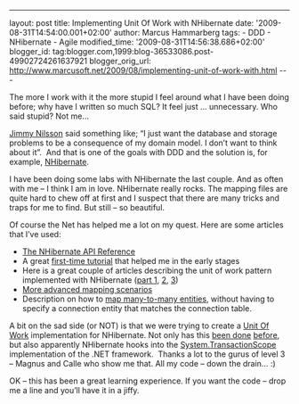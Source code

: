---
layout: post
title: Implementing Unit Of Work with NHibernate date: '2009-08-31T14:54:00.001+02:00'
author: Marcus Hammarberg
tags: - DDD -
NHibernate - Agile modified_time: '2009-08-31T14:56:38.686+02:00'
blogger_id: tag:blogger.com,1999:blog-36533086.post-49902724261637921
blogger_orig_url: http://www.marcusoft.net/2009/08/implementing-unit-of-work-with.html ---

The more I work with it the more stupid I feel around what I have been
doing before; why have I written so much SQL? It feel just …
unnecessary. Who said stupid? Not me…

<a href="http://jimmynilsson.com/blog/" target="_blank">Jimmy
Nilsson</a> said something like; “I just want the database and storage
problems to be a consequence of my domain model. I don’t want to think
about it”.  And that is one of the goals with DDD and the solution is,
for example, <a href="https://www.hibernate.org/343.html"
target="_blank">NHibernate</a>.

I have been doing some labs with NHibernate the last couple. And as
often with me – I think I am in love. NHibernate really rocks. The
mapping files are quite hard to chew off at first and I suspect that
there are many tricks and traps for me to find. But still – so
beautiful. 

Of course the Net has helped me a lot on my quest. Here are some
articles that I’ve used:

-   <a
    href="https://www.hibernate.org/hib_docs/nhibernate/1.2/reference/en/html_single/"
    target="_blank">The NHibernate API Reference</a>
-   A great <a
    href="http://blogs.hibernatingrhinos.com/nhibernate/archive/2008/04/01/your-first-nhibernate-based-application.aspx"
    target="_blank">first-time tutorial</a> that helped me in the early
    stages
-   Here is a great couple of articles describing the unit of work
    pattern implemented with NHibernate (<a
    href="http://blogs.hibernatingrhinos.com/nhibernate/archive/2008/04/10/nhibernate-and-the-unit-of-work-pattern.aspx"
    target="_blank">part 1</a>, <a
    href="http://blogs.hibernatingrhinos.com/nhibernate/archive/2008/04/13/nhibernate-and-the-unit-of-work-pattern-part-2.aspx"
    target="_blank">2</a>, <a
    href="http://blogs.hibernatingrhinos.com/nhibernate/archive/2008/04/26/nhibernate-and-the-unit-of-work-pattern-part-3.aspx"
    target="_blank">3</a>)
-   <a
    href="http://sdesmedt.wordpress.com/2006/09/04/nhibernate-part-4-mapping-techniques-for-aggregation-one-to-many-mapping/"
    target="_blank">More advanced mapping scenarios</a>
-   Description on how to <a
    href="http://codebetter.com/blogs/peter.van.ooijen/archive/2008/05/29/nhibernate-many-to-many-collections-or-mapping-is-not-one-table-one-class.aspx"
    target="_blank">map many-to-many entities</a>, without having to
    specify a connection entity that matches the connection table.

A bit on the sad side (or NOT) is that we were trying to create a
<a href="http://martinfowler.com/eaaCatalog/unitOfWork.html"
target="_blank">Unit Of Work</a> implementation for NHibernate. Not only
has this <a
href="http://blogs.hibernatingrhinos.com/nhibernate/archive/2008/04/10/nhibernate-and-the-unit-of-work-pattern.aspx"
target="_blank">been done</a> <a
href="https://rhino-tools.svn.sourceforge.net/svnroot/rhino-tools/trunk/commons/Rhino.Commons.NHibernate/UnitOfWork/"
target="_blank">before</a>, but also apparently NHibernate hooks into
the <a
href="http://msdn.microsoft.com/en-us/library/system.transactions.transactionscope.aspx"
target="_blank">System.TransactionScope</a> implementation of the .NET
framework.  Thanks a lot to the gurus of level 3 – Magnus and Calle who
show me that. All my code – down the drain… :)

OK – this has been a great learning experience. If you want the code –
drop me a line and you’ll have it in a jiffy.
